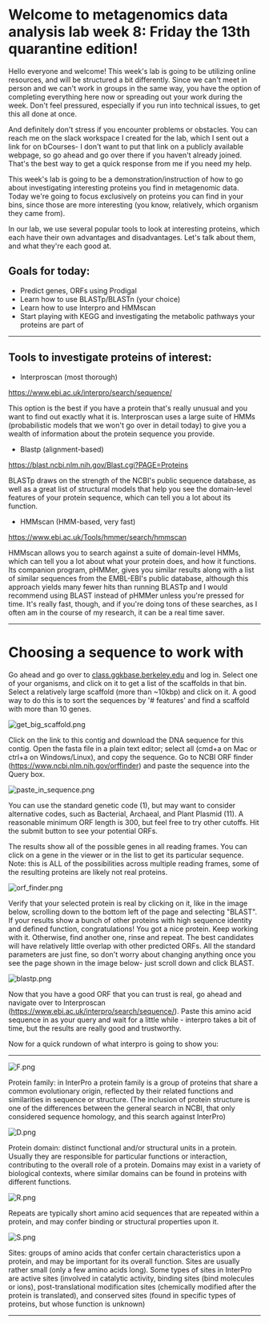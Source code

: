 # Welcome to metagenomics data analysis lab week 8: Friday the 13th quarantine edition!

Hello everyone and welcome! This week's lab is going to be utilizing online resources, and will be structured a bit differently. Since we can't meet in person and we can't work in groups in the same way, you have the option of completing everything here now or spreading out your work during the week. Don't feel pressured, especially if you run into technical issues, to get this all done at once. 

And definitely don't stress if you encounter problems or obstacles. You can reach me on the slack workspace I created for the lab, which I sent out a link for on bCourses- I don't want to put that link on a publicly available webpage, so go ahead and go over there if you haven't already joined. That's the best way to get a quick response from me if you need my help.


This week's lab is going to be a demonstration/instruction of how to go about investigating interesting proteins you find in metagenomic data. Today we're going to focus exclusively on proteins you can find in your bins, since those are more interesting (you know, relatively, which organism they came from).

In our lab, we use several popular tools to look at interesting proteins, which each have their own advantages and disadvantages. Let's talk about them, and what they're each good at.

## Goals for today:

- Predict genes, ORFs using Prodigal
- Learn how to use BLASTp/BLASTn (your choice)
- Learn how to use Interpro and HMMscan
- Start playing with KEGG and investigating the metabolic pathways your proteins are part of

---

## Tools to investigate proteins of interest:

- Interproscan (most thorough)

<a href="https://www.ebi.ac.uk/interpro/search/sequence/">https://www.ebi.ac.uk/interpro/search/sequence/</a>

This option is the best if you have a protein that's really unusual and you want to find out exactly what it is. Interproscan uses a large suite of HMMs (probabilistic models that we won't go over in detail today) to give you a wealth of information about the protein sequence you provide. 

- Blastp (alignment-based)

<a href="https://blast.ncbi.nlm.nih.gov/Blast.cgi?PAGE=Proteins">https://blast.ncbi.nlm.nih.gov/Blast.cgi?PAGE=Proteins</a>

BLASTp draws on the strength of the NCBI's public sequence database, as well as a great list of structural models that help you see the domain-level features of your protein sequence, which can tell you a lot about its function.

- HMMscan (HMM-based, very fast)

<a href="https://www.ebi.ac.uk/Tools/hmmer/search/hmmscan">https://www.ebi.ac.uk/Tools/hmmer/search/hmmscan</a>

HMMscan allows you to search against a suite of domain-level HMMs, which can tell you a lot about what your protein does, and how it functions. Its companion program, pHMMer, gives you similar results along with a list of similar sequences from the EMBL-EBI's public database, although this approach yields many fewer hits than running BLASTp and I would recommend using BLAST instead of pHMMer unless you're pressed for time. It's really fast, though, and if you're doing tons of these searches, as I often am in the course of my research, it can be a real time saver.

---

# Choosing a sequence to work with

Go ahead and go over to <a href="class.ggkbase.berkeley.edu">class.ggkbase.berkeley.edu</a> and log in. Select one of your organisms, and click on it to get a list of the scaffolds in that bin. Select a relatively large scaffold (more than ~10kbp) and click on it. A good way to do this is to sort the sequences by '# features' and find a scaffold with more than 10 genes.

![get_big_scaffold.png](get_big_scaffold.png)

Click on the link to this contig and download the DNA sequence for this contig.  Open the fasta file in a plain text editor; select all (cmd+a on Mac or ctrl+a on Windows/Linux), and copy the sequence.  Go to NCBI ORF finder (<a href="https://www.ncbi.nlm.nih.gov/orffinder">https://www.ncbi.nlm.nih.gov/orffinder</a>) and paste the sequence into the Query box.

![paste_in_sequence.png](paste_in_sequence.png)

You can use the standard genetic code (1), but may want to consider alternative codes, such as Bacterial, Archaeal, and Plant Plasmid (11).  A reasonable minimum ORF length is 300, but feel free to try other cutoffs.  Hit the submit button to see your potential ORFs.

The results show all of the possible genes in all reading frames.  You can click on a gene in the viewer or in the list to get its particular sequence. Note: this is ALL of the possibilities across multiple reading frames, some of the resulting proteins are likely not real proteins. 


![orf_finder.png](orf_finder.png)

Verify that your selected protein is real by clicking on it, like in the image below, scrolling down to the bottom left of the page and selecting "BLAST". If your results show a bunch of other proteins with high sequence identity and defined function, congratulations! You got a nice protein. Keep working with it. Otherwise, find another one, rinse and repeat. The best candidates will have relatively little overlap with other predicted ORFs. All the standard parameters are just fine, so don't worry about changing anything once you see the page shown in the image below- just scroll down and click BLAST.

![blastp.png](blastp.png)


Now that you have a good ORF that you can trust is real, go ahead and navigate over to Interproscan (<a href="https://www.ebi.ac.uk/interpro/search/sequence/">https://www.ebi.ac.uk/interpro/search/sequence/</a>). Paste this amino acid sequence in as your query and wait for a little while - interpro takes a bit of time, but the results are really good and trustworthy.

Now for a quick rundown of what interpro is going to show you:

---

![F.png](F.png) 

Protein family: in InterPro a protein family is a group of proteins that share a common evolutionary origin, reflected by their related functions and similarities in sequence or structure.  (The inclusion of protein structure is one of the differences between the general search in NCBI, that only considered sequence homology, and this search against InterPro)

![D.png](D.png)

Protein domain: distinct functional and/or structural units in a protein.  Usually they are responsible for particular functions or interaction, contributing to the overall role of a protein.  Domains may exist in a variety of biological contexts, where similar domains can be found in proteins with different functions.  

![R.png](R.png)

Repeats are typically short amino acid sequences that are repeated within a protein, and may confer binding or structural properties upon it.  

![S.png](S.png)

Sites: groups of amino acids that confer certain characteristics upon a protein, and may be important for its overall function.  Sites are usually rather small (only a few amino acids long).  Some types of sites in InterPro are active sites (involved in catalytic activity, binding sites (bind molecules or ions), post-translational modification sites (chemically modified after the protein is translated), and conserved sites (found in specific types of proteins, but whose function is unknown) 

---


